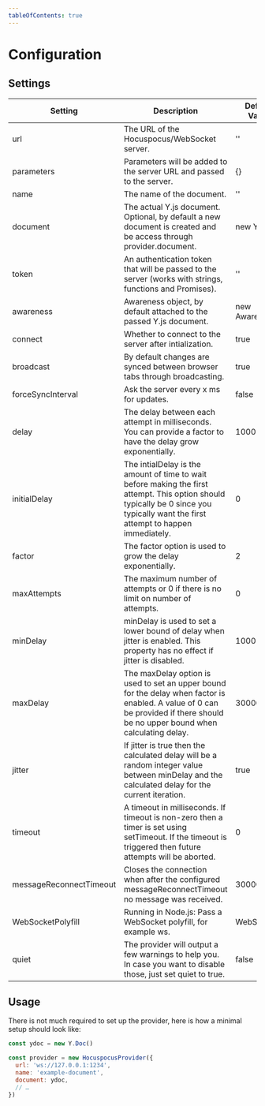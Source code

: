 ```yaml
---
tableOfContents: true
---
```


# Configuration

## Settings
| Setting | Description | Default Value |
| --- | --- | --- |
| url | The URL of the Hocuspocus/WebSocket server. | '' |
| parameters | Parameters will be added to the server URL and passed to the server. | {} |
| name | The name of the document. | '' |
| document | The actual Y.js document. Optional, by default a new document is created and be access through provider.document. | new Y.Doc() |
| token | An authentication token that will be passed to the server (works with strings, functions and Promises). | '' |
| awareness | Awareness object, by default attached to the passed Y.js document. | new Awareness() |
| connect | Whether to connect to the server after intialization. | true |
| broadcast | By default changes are synced between browser tabs through broadcasting. | true |
| forceSyncInterval | Ask the server every x ms for updates. | false |
| delay | The delay between each attempt in milliseconds. You can provide a factor to have the delay grow exponentially. | 1000 |
| initialDelay | The intialDelay is the amount of time to wait before making the first attempt. This option should typically be 0 since you typically want the first attempt to happen immediately. | 0 |
| factor | The factor option is used to grow the delay exponentially. | 2 |
| maxAttempts | The maximum number of attempts or 0 if there is no limit on number of attempts. | 0 |
| minDelay | minDelay is used to set a lower bound of delay when jitter is enabled. This property has no effect if jitter is disabled. | 1000 |
| maxDelay | The maxDelay option is used to set an upper bound for the delay when factor is enabled. A value of 0 can be provided if there should be no upper bound when calculating delay. | 30000 |
| jitter | If jitter is true then the calculated delay will be a random integer value between minDelay and the calculated delay for the current iteration. | true |
| timeout | A timeout in milliseconds. If timeout is non-zero then a timer is set using setTimeout. If the timeout is triggered then future attempts will be aborted. | 0 |
| messageReconnectTimeout | Closes the connection when after the configured messageReconnectTimeout no message was received. | 30000 |
| WebSocketPolyfill | Running in Node.js: Pass a WebSocket polyfill, for example ws. | WebSocket |
| quiet | The provider will output a few warnings to help you. In case you want to disable those, just set quiet to true. | false |

## Usage
There is not much required to set up the provider, here is how a minimal setup should look like:

```js
const ydoc = new Y.Doc()

const provider = new HocuspocusProvider({
  url: 'ws://127.0.0.1:1234',
  name: 'example-document',
  document: ydoc,
  // …
})
```